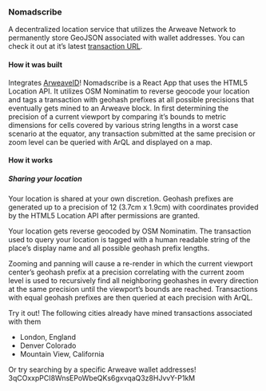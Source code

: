 ### Nomadscribe

A decentralized location service that utilizes the Arweave Network to permanently store GeoJSON associated with wallet addresses. You can check it out at it’s latest [transaction URL](https://arweave.net/P7l6If9EQFe26Awgo1heCAPN-MRvDt3OKGmLNajNbLg).

#### How it was built

Integrates [ArweaveID](https://github.com/shenwilly/arweaveID)! Nomadscribe is a React App that uses the HTML5 Location API. It utilizes OSM Nominatim to reverse geocode your location and tags a transaction with geohash prefixes at all possible precisions that eventually gets mined to an Arweave block. In first determining the precision of a current viewport by comparing it’s bounds to metric dimensions for cells covered by various string lengths in a worst case scenario at the equator, any transaction submitted at the same precision or zoom level can be queried with ArQL and displayed on a map.

#### How it works

##### Sharing your location
Your location is shared at your own discretion. Geohash prefixes are generated up to a precision of 12 (3.7cm x 1.9cm) with coordinates provided by the HTML5 Location API after permissions are granted.

Your location gets reverse geocoded by OSM Nominatim. The transaction used to query your location is tagged with a human readable string of the place’s display name and all possible geohash prefix lengths.

Zooming and panning will cause a re-render in which the current viewport center’s geohash prefix at a precision correlating with the current zoom level is used to recursively find all neighboring geohashes in every direction at the same precision until the viewport’s bounds are reached. Transactions with equal geohash prefixes are then queried at each precision with ArQL.

Try it out! The following cities already have mined transactions associated with them
- London, England
- Denver Colorado
- Mountain View, California

Or try searching by a specific Arweave wallet addresses!
3qCOxxpPCI8WnsEPoWbeQKs6gxvqaQ3z8HJvvY-P1kM
